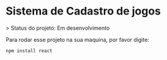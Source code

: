 <h1>Sistema de Cadastro de jogos</h1>
> Status do projeto: Em desenvolvimento

Para rodar esse projeto na sua maquina, por favor digite:

```
npm install react
```
